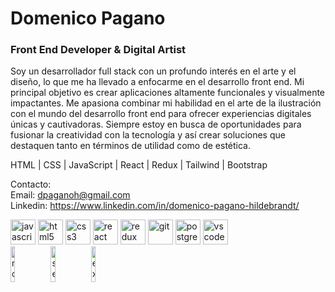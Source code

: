 # Domenico Pagano
### Front End Developer & Digital Artist

Soy un desarrollador full stack con un profundo interés en el arte y el diseño, lo que me ha llevado a enfocarme en el desarrollo front end. Mi principal objetivo es crear aplicaciones altamente funcionales y visualmente impactantes. Me apasiona combinar mi habilidad en el arte de la ilustración con el mundo del desarrollo front end para ofrecer experiencias digitales únicas y cautivadoras. Siempre estoy en busca de oportunidades para fusionar la creatividad con la tecnología y así crear soluciones que destaquen tanto en términos de utilidad como de estética.

HTML | CSS | JavaScript | React | Redux | Tailwind | Bootstrap 

Contacto:  
Email: dpaganoh@gmail.com  
Linkedin: https://www.linkedin.com/in/domenico-pagano-hildebrandt/

<p align="left">  
<a href="https://developer.mozilla.org/en-US/docs/Web/JavaScript" target="_blank"><img src="https://upload.wikimedia.org/wikipedia/commons/thumb/9/99/Unofficial_JavaScript_logo_2.svg/1024px-Unofficial_JavaScript_logo_2.svg.png" alt="javascript" width="40" height="40"/></a> 
<a href="https://www.w3.org/html/" target="_blank"><img src="https://upload.wikimedia.org/wikipedia/commons/thumb/3/38/HTML5_Badge.svg/600px-HTML5_Badge.svg.png" alt="html5" width="40" height="40"/></a>
<a href="https://www.w3schools.com/css/" target="_blank"><img src="https://cdn4.iconfinder.com/data/icons/social-media-logos-6/512/121-css3-512.png" alt="css3" width="40" height="40"/></a>
<a href="https://reactjs.org/" target="_blank"><img src="https://upload.wikimedia.org/wikipedia/commons/thumb/a/a7/React-icon.svg/2300px-React-icon.svg.png" alt="react" width="40" height="40"/></a>
<a href="https://redux.js.org" target="_blank"><img src="https://www.svgrepo.com/show/303557/redux-logo.svg" alt="redux" width="40" height="40"/></a>
<a href="https://git-scm.com/" target="_blank"><img src="https://www.vectorlogo.zone/logos/git-scm/git-scm-icon.svg" alt="git" width="40" height="40"/></a>
<a href="https://www.postgresql.org" target="_blank"><img src="https://upload.wikimedia.org/wikipedia/commons/thumb/2/29/Postgresql_elephant.svg/1200px-Postgresql_elephant.svg.png" alt="postgresql" width="40" height="40"/></a>  
<a href="https://code.visualstudio.com" target="_blank"><img src="https://img.icons8.com/fluency/48/000000/visual-studio-code-2019.png" alt="vscode" width="40" height="40"/></a>
  <br/>
<a href="https://nodejs.org" target="_blank"><img src="https://cdn.pixabay.com/photo/2015/04/23/17/41/node-js-736399_960_720.png" alt="nodejs" width="12%"/></a>
<a href="https://sequelize.org" target="_blank"><img src="https://www.vectorlogo.zone/logos/sequelizejs/sequelizejs-ar21.svg" alt="sequelize" width="12%"/></a>
<a href="https://expressjs.com" target="_blank"><img src="https://i.cloudup.com/zfY6lL7eFa-3000x3000.png" alt="express" width="12%"/></a>
</p>

<!--
**DomenicoPH/DomenicoPH** is a ✨ _special_ ✨ repository because its `README.md` (this file) appears on your GitHub profile.

Here are some ideas to get you started:

- 🔭 I’m currently working on ...
- 🌱 I’m currently learning ...
- 👯 I’m looking to collaborate on ...
- 🤔 I’m looking for help with ...
- 💬 Ask me about ...
- 📫 How to reach me: ...
- 😄 Pronouns: ...
- ⚡ Fun fact: ...
-->
